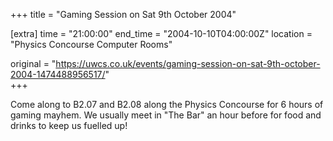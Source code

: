 +++
title = "Gaming Session on Sat 9th October 2004"

[extra]
time = "21:00:00"
end_time = "2004-10-10T04:00:00Z"
location = "Physics Concourse Computer Rooms"

original = "https://uwcs.co.uk/events/gaming-session-on-sat-9th-october-2004-1474488956517/"    
+++

Come along to B2.07 and B2.08 along the Physics Concourse for 6 hours of gaming mayhem. We usually meet in "The Bar" an hour before for food and drinks to keep us fuelled up\!

